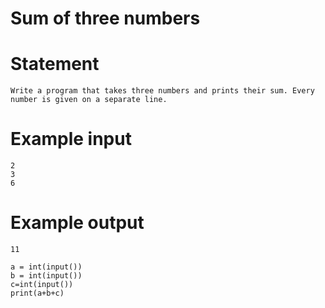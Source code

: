 # Sum of three numbers
# Statement
```
Write a program that takes three numbers and prints their sum. Every number is given on a separate line.
```
# Example input
```
2
3
6
```
# Example output
```
11
```
```
a = int(input())
b = int(input())
c=int(input())
print(a+b+c)
```
